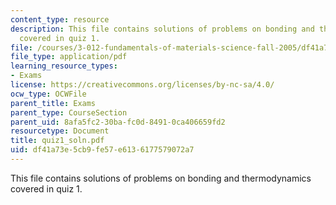 ```yaml
---
content_type: resource
description: This file contains solutions of problems on bonding and thermodynamics
  covered in quiz 1.
file: /courses/3-012-fundamentals-of-materials-science-fall-2005/df41a73e5cb9fe57e6136177579072a7_quiz1_soln.pdf
file_type: application/pdf
learning_resource_types:
- Exams
license: https://creativecommons.org/licenses/by-nc-sa/4.0/
ocw_type: OCWFile
parent_title: Exams
parent_type: CourseSection
parent_uid: 8afa5fc2-30ba-fc0d-8491-0ca406659fd2
resourcetype: Document
title: quiz1_soln.pdf
uid: df41a73e-5cb9-fe57-e613-6177579072a7
---
```

This file contains solutions of problems on bonding and thermodynamics covered in quiz 1.